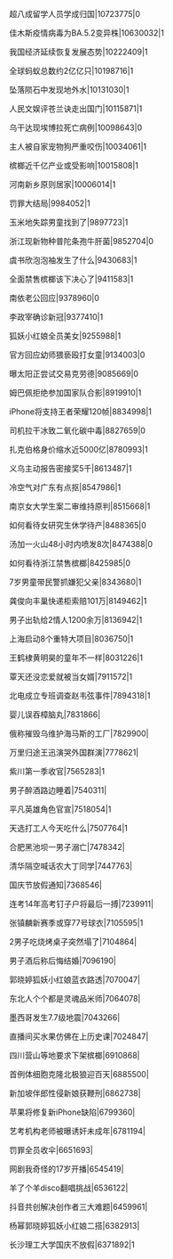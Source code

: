 超八成留学人员学成归国|10723775|0

佳木斯疫情病毒为BA.5.2变异株|10630032|1

我国经济延续恢复发展态势|10222409|1

全球蚂蚁总数约2亿亿只|10198716|1

坠落陨石中发现地外水|10131030|1

人民文娱评苍兰诀走出国门|10115871|1

乌干达现埃博拉死亡病例|10098643|0

主人被自家宠物狗严重咬伤|10034061|1

槟榔近千亿产业或受影响|10015808|1

河南新乡原则居家|10006014|1

罚罪大结局|9984052|1

玉米地失踪男童找到了|9897723|1

浙江现新物种普陀条孢牛肝菌|9852704|0

虞书欣泡泡袖发生了什么|9430683|1

全面禁售槟榔该下决心了|9411583|1

南依老公回应|9378960|0

李政宰确诊新冠|9377410|1

狐妖小红娘全员美女|9255988|1

官方回应幼师猥亵殴打女童|9134003|0

曝太阳正尝试交易克劳德|9085669|0

姆巴佩拒绝参加国家队合影|8919910|1

iPhone将支持王者荣耀120帧|8834998|1

司机拉干冰致二氧化碳中毒|8827659|0

扎克伯格身价缩水近5000亿|8780993|1

义乌主动报告密接奖5千|8613487|1

冷空气对广东有点抠|8547986|1

南京女大学生案二审维持原判|8515668|1

如何看待女研究生休学待产|8488365|0

汤加一火山48小时内喷发8次|8474388|0

如何看待浙江禁售槟榔|8425985|0

7岁男童带民警抓嫌犯父亲|8343680|1

龚俊向丰巢快递柜索赔101万|8149462|1

男子出轨给2情人1200余万|8136942|1

上海启动8个重特大项目|8036750|1

王鹤棣黄明昊的童年不一样|8031226|1

覃天还没恋爱就被当女婿|7911572|1

北电成立专班调查赵韦弦事件|7894318|1

婴儿误吞樟脑丸|7831866|

俄称摧毁乌维护海马斯的工厂|7829900|

万里归途王迅演哭外国群演|7778621|

紫川第一季收官|7565283|1

男子醉酒路边睡着|7540311|

平凡英雄角色官宣|7518054|1

天选打工人今天吃什么|7507764|1

合肥黑池坝一男子溺亡|7478342|

清华隔空喊话农大丁同学|7447763|

国庆节放假通知|7368546|

连考14年高考钉子户将最后一搏|7239911|

张镇麟新赛季或穿77号球衣|7105595|1

2男子吃烧烤桌子突然塌了|7104864|

男子酒后称后悔结婚|7096190|

郭晓婷狐妖小红娘蓝衣路透|7070047|

东北人个个都是灵魂品米师|7064078|

墨西哥发生7.7级地震|7043266|

直播间买水果仿佛在上历史课|7024847|

四川营山等地要求下架槟榔|6910868|

首例体细胞克隆北极狼迎百天|6885500|

新加坡伴郎性侵新娘获鞭刑|6862738|

苹果将修复新iPhone缺陷|6799360|

艺考机构老师被曝诱奸未成年|6781194|

罚罪全员收伞|6651693|

网剧我奇怪的17岁开播|6545419|

羊了个羊disco翻唱挑战|6536122|

抖音共创解决创作者三大难题|6459961|

杨幂郭晓婷狐妖小红娘二搭|6382913|

长沙理工大学国庆不放假|6371892|1

